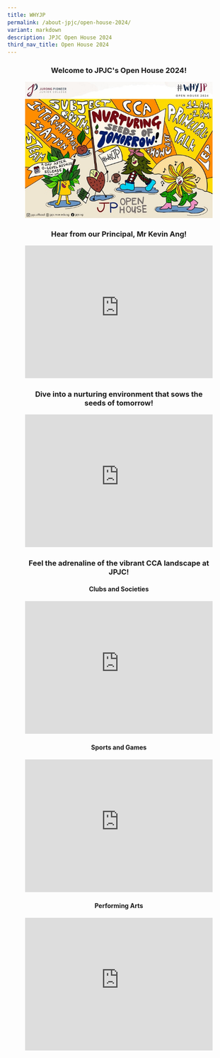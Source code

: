 ```yaml
---
title: WHYJP
permalink: /about-jpjc/open-house-2024/
variant: markdown
description: JPJC Open House 2024
third_nav_title: Open House 2024
---
```

<div align="justify">

<h3><center>Welcome to JPJC's Open House 2024!</center></h3>

	
<figure><center><img src="/images/Open%20house%202024/Open_House.jpg"></center>

<h3><center>Hear from our Principal, Mr Kevin Ang!</center></h3>

	
<center><iframe allowfullscreen="" allow="accelerometer; autoplay; clipboard-write; encrypted-media; gyroscope; picture-in-picture; web-share" frameborder="0" title="#WhyJP Open House 2024 - Mr Kevin Ang's Welcome" src="https://www.youtube.com/embed/d3l4aH50SBc" width="100%" height="300"></iframe></center>	
	
<h3><center>Dive into a nurturing environment that sows the seeds of tomorrow!</center></h3>

<center><iframe allowfullscreen="" allow="accelerometer; autoplay; clipboard-write; encrypted-media; gyroscope; picture-in-picture; web-share" frameborder="0" title="#WhyJP Open House 2024 - Nurturing Seeds of Tomorrow" src="https://www.youtube.com/embed/8dVStL0-Kc8" width="100%" height="300"></iframe></center>
	
<h3><center>Feel the adrenaline of the vibrant CCA landscape at JPJC!</center></h3>

<h4><center>Clubs and Societies</center></h4>
<center><iframe allowfullscreen="" allow="accelerometer; autoplay; clipboard-write; encrypted-media; gyroscope; picture-in-picture; web-share" frameborder="0" title="#WhyJP Open House 2024 - CCAs (Clubs and Societies)" src="https://www.youtube.com/embed/IEZaChTE3wA" height="300" width="100%"></iframe>	</center>
	
<h4><center>Sports and Games</center></h4>
<iframe allowfullscreen="" allow="accelerometer; autoplay; clipboard-write; encrypted-media; gyroscope; picture-in-picture; web-share" frameborder="0" title="#WhyJP Open House 2024 - CCAs (Sports and Games)" src="https://www.youtube.com/embed/EROtVb1lf6w" height="300" width="100%"></iframe>
	
<h4><center>Performing Arts</center></h4>	
<iframe allowfullscreen="" allow="accelerometer; autoplay; clipboard-write; encrypted-media; gyroscope; picture-in-picture; web-share" frameborder="0" title="#WhyJP Open House 2024 - CCAs (Performing Arts)" src="https://www.youtube.com/embed/cJpqtzB9Z70" height="300" width="100%"></iframe>	</figure>
	
	
</div>